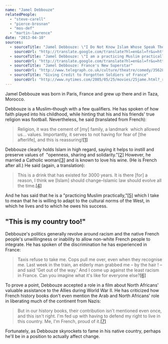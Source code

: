 ```yaml
---
name: "Jamel Debbouze"
relatedPeople:
  - "steve-carell"
  - "pierce-brosnan"
  - "mos-def"
  - "martin-lawrence"
date: "2013-04-10"
sources:
  - sourceTitle: "Jamel Debbouze: \"I Do Not Know Islam Whose Speak The Newspapers"
    sourceUrl: "http://translate.google.com/translate?hl=en&sl=fr&u=http://www.lavie.fr/actualite/portraits/jamel-debbouze-je-ne-connais-pas-l-islam-dont-parlent-les-journaux-10-04-2012-26308_63.php&prev=/search%3Fq%3Djamel%2Bdebbouze%2BMuslim%26hl%3Den%26biw%3D980%26bih%3D511&sa=X&ei=WstRUcTkD4zuigKai4HADQ&ved=0CE4Q7gEwAQ"
  - sourceTitle: "Jamel Debbouze: \"I am a practicing Muslim practically.\""
    sourceUrl: "http://translate.google.com/translate?hl=en&sl=fr&u=http://www.bladi.net/forum/259019-jamel-debbouze-suis-musulman-pratiquant-pratiquement/&prev=/search%3Fq%3Djamel%2Bdebbouze%2BMuslim%26hl%3Den%26biw%3D980%26bih%3D511&sa=X&ei=WstRUcTkD4zuigKai4HADQ&ved=0CGYQ7gEwBA"
  - sourceTitle: "Jamel Debbouze: France's New Superstar"
    sourceUrl: "http://www.telegraph.co.uk/culture/theatre/comedy/3562816/Jamel-Debbouze-Frances-new-superstar.html"
  - sourceTitle: "Giving Credit to Forgotten Soldiers of France"
    sourceUrl: "http://www.nytimes.com/2005/05/25/movies/25jame.html?_r=0"
---
```


Jamel Debbouze was born in Paris, France and grew up there and in Taza, Morocco.

Debbouze is a Muslim–though with a few qualifiers. He has spoken of how faith played into his childhood, while hinting that his and his friends' true religion was football. Nevertheless, he said (translated from French):

>Religion, it was the cement of [my] family, a landmark  which allowed us… values. Importantly, it serves to not having for fear of [the afterlife], and this is reassuring!<a class="source-citation" href="#http://translate.google.com/translate?hl=en&sl=fr&u=http://www.lavie.fr/actualite/portraits/jamel-debbouze-je-ne-connais-pas-l-islam-dont-parlent-les-journaux-10-04-2012-26308_63.php&prev=/search%3Fq%3Djamel%2Bdebbouze%2BMuslim%26hl%3Den%26biw%3D980%26bih%3D511&sa=X&ei=WstRUcTkD4zuigKai4HADQ&ved=0CE4Q7gEwAQ" title="Jamel Debbouze: &quot;I Do Not Know Islam Whose Speak The Newspapers">[1]</a>

Debbouze clearly holds Islam in high regard, saying it helps to instill and preserve values of  "openness, sharing and solidarity."<a class="source-citation" href="#http://translate.google.com/translate?hl=en&sl=fr&u=http://www.lavie.fr/actualite/portraits/jamel-debbouze-je-ne-connais-pas-l-islam-dont-parlent-les-journaux-10-04-2012-26308_63.php&prev=/search%3Fq%3Djamel%2Bdebbouze%2BMuslim%26hl%3Den%26biw%3D980%26bih%3D511&sa=X&ei=WstRUcTkD4zuigKai4HADQ&ved=0CE4Q7gEwAQ" title="Jamel Debbouze: &quot;I Do Not Know Islam Whose Speak The Newspapers">[2]</a> However, he married a Catholic woman<a class="source-citation" href="#http://translate.google.com/translate?hl=en&sl=fr&u=http://www.lavie.fr/actualite/portraits/jamel-debbouze-je-ne-connais-pas-l-islam-dont-parlent-les-journaux-10-04-2012-26308_63.php&prev=/search%3Fq%3Djamel%2Bdebbouze%2BMuslim%26hl%3Den%26biw%3D980%26bih%3D511&sa=X&ei=WstRUcTkD4zuigKai4HADQ&ved=0CE4Q7gEwAQ" title="Jamel Debbouze: &quot;I Do Not Know Islam Whose Speak The Newspapers">[3]</a> and is known to love his wine. (He is French after all.) He said (again, a translation):

>This is a drink that has existed for 3000 years. It is there [for] a reason, I think we [Islam] should change–Islamic law should evolve all the time.<a class="source-citation" href="#http://translate.google.com/translate?hl=en&sl=fr&u=http://www.bladi.net/forum/259019-jamel-debbouze-suis-musulman-pratiquant-pratiquement/&prev=/search%3Fq%3Djamel%2Bdebbouze%2BMuslim%26hl%3Den%26biw%3D980%26bih%3D511&sa=X&ei=WstRUcTkD4zuigKai4HADQ&ved=0CGYQ7gEwBA" title="Jamel Debbouze: &quot;I am a practicing Muslim practically.&quot;">[4]</a>

And he has said that he is a "practicing Muslim practically,"<a class="source-citation" href="#http://translate.google.com/translate?hl=en&sl=fr&u=http://www.bladi.net/forum/259019-jamel-debbouze-suis-musulman-pratiquant-pratiquement/&prev=/search%3Fq%3Djamel%2Bdebbouze%2BMuslim%26hl%3Den%26biw%3D980%26bih%3D511&sa=X&ei=WstRUcTkD4zuigKai4HADQ&ved=0CGYQ7gEwBA" title="Jamel Debbouze: &quot;I am a practicing Muslim practically.&quot;">[5]</a> which I take to mean that he is willing to adapt to the cultural norms of the West, in which he lives and to which he owes his success.


## "This is my country too!"

Debbouze's politics generally revolve around racism and the native French people's unwillingness or inability to allow non-white French people to integrate. He has spoken of the discrimination he has experienced in France:

>Taxis refuse to take me. Cops pull me over, even when they recognise me. Last week in the train, an elderly man grabbed me – by the hair ! – and said 'Get out of the way.' And I come up against the least racism in France. Can you imagine what it's like for everyone else?<a class="source-citation" href="#http://www.telegraph.co.uk/culture/theatre/comedy/3562816/Jamel-Debbouze-Frances-new-superstar.html" title="Jamel Debbouze: France&apos;s New Superstar">[6]</a>

To prove a point, Debbouze accepted a role in a film about North Africans' valuable assistance to the Allies during World War II. He has criticized how French history books don't even mention the Arab and North Africans' role in liberating much of the continent from Nazis:

>But in our history books, their contribution isn't mentioned even once, and this isn't right. I'm fed up with having to defend my right to live in this country. Me, I'm French, proud of it.<a class="source-citation" href="#http://www.nytimes.com/2005/05/25/movies/25jame.html?_r=0" title="Giving Credit to Forgotten Soldiers of France">[7]</a>

Fortunately, as Debbouze skyrockets to fame in his native country, perhaps he'll be in a position to actually affect change.